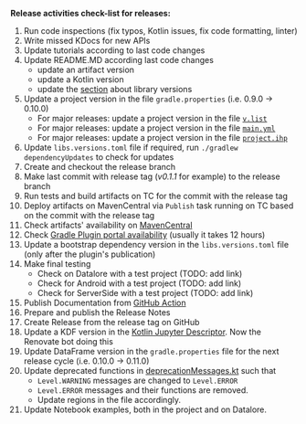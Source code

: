 **Release activities check-list for releases:**

1. Run code inspections (fix typos, Kotlin issues, fix code formatting, linter)
2. Write missed KDocs for new APIs
3. Update tutorials according to last code changes
4. Update README.MD according last code changes
   - update an artifact version
   - update a Kotlin version
   - update the [section](README.md#kotlin-kotlin-jupyter-openapi-arrow-and-jdk-versions) about library versions
5. Update a project version in the file `gradle.properties` (i.e. 0.9.0 -> 0.10.0)
   - For major releases: update a project version in the file [`v.list`](https://github.com/Kotlin/dataframe/blame/master/docs/StardustDocs/v.list)
   - For major releases: update a project version in the file [`main.yml`](https://github.com/Kotlin/dataframe/blob/master/.github/workflows/main.yml)
   - For major releases: update a project version in the file [`project.ihp`](https://github.com/Kotlin/dataframe/blob/master/docs/StardustDocs/project.ihp)
6. Update `libs.versions.toml` file if required, run `./gradlew dependencyUpdates` to check for updates
7. Create and checkout the release branch 
8. Make last commit with release tag (_v0.1.1_ for example) to the release branch 
9. Run tests and build artifacts on TC for the commit with the release tag 
10. Deploy artifacts on MavenCentral via `Publish` task running on TC based on the commit with the release tag 
11. Check artifacts' availability on [MavenCentral](https://mvnrepository.com/artifact/org.jetbrains.kotlinx/dataframe) 
12. Check [Gradle Plugin portal availability](https://plugins.gradle.org/plugin/org.jetbrains.kotlinx.dataframe/) (usually it takes 12 hours)
13. Update a bootstrap dependency version in the `libs.versions.toml` file (only after the plugin's publication)
14. Make final testing
    - Check on Datalore with a test project (TODO: add link)
    - Check for Android with a test project (TODO: add link)
    - Check for ServerSide with a test project (TODO: add link)
15. Publish Documentation from [GitHub Action](https://github.com/Kotlin/dataframe/actions/workflows/main.yml)
16. Prepare and publish the Release Notes 
17. Create Release from the release tag on GitHub 
18. Update a KDF version in the [Kotlin Jupyter Descriptor](https://github.com/Kotlin/kotlin-jupyter-libraries/blob/master/dataframe.json). Now the Renovate bot doing this
19. Update DataFrame version in the `gradle.properties` file for the next release cycle (i.e. 0.10.0 -> 0.11.0)
20. Update deprecated functions in [deprecationMessages.kt](/core/src/main/kotlin/org/jetbrains/kotlinx/dataframe/util/deprecationMessages.kt)
    such that 
    - `Level.WARNING` messages are changed to `Level.ERROR`
    - `Level.ERROR` messages and their functions are removed.
    - Update regions in the file accordingly.
21. Update Notebook examples, both in the project and on Datalore.
